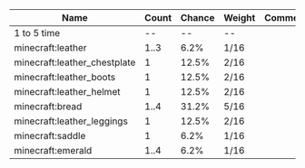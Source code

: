 | Name                         | Count | Chance | Weight | Comment |
| ---------------------------- | ----- | ------ | ------ | ------- |
| 1 to 5 time                  |    -- |     -- |     -- |         |
| minecraft:leather            |  1..3 |   6.2% |   1/16 |         |
| minecraft:leather_chestplate |     1 |  12.5% |   2/16 |         |
| minecraft:leather_boots      |     1 |  12.5% |   2/16 |         |
| minecraft:leather_helmet     |     1 |  12.5% |   2/16 |         |
| minecraft:bread              |  1..4 |  31.2% |   5/16 |         |
| minecraft:leather_leggings   |     1 |  12.5% |   2/16 |         |
| minecraft:saddle             |     1 |   6.2% |   1/16 |         |
| minecraft:emerald            |  1..4 |   6.2% |   1/16 |         |
